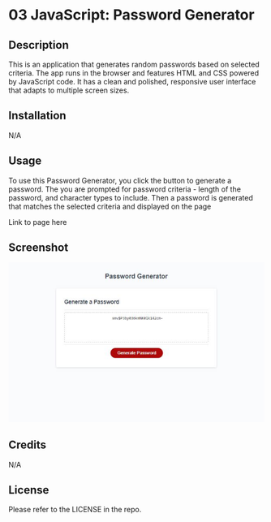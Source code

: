 # 03 JavaScript: Password Generator
 
## Description
This is an application that generates random passwords based on selected criteria. The app runs in the browser and features HTML and CSS powered by JavaScript code. It has a clean and polished, responsive user interface that adapts to multiple screen sizes.

## Installation
N/A

## Usage
To use this Password Generator, you click the button to generate a password. The you are prompted for password criteria - length of the password, and character types to include. Then a password is generated that matches the selected criteria and displayed on the page

Link to page here

## Screenshot

![03-Screenshot.jpg](https://github.com/Firene11/Password-Generator/blob/main/03-Screenshot.jpg?raw=true)



## Credits
N/A

## License
Please refer to the LICENSE in the repo.
